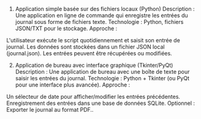 1. Application simple basée sur des fichiers locaux (Python)
Description :
Une application en ligne de commande qui enregistre les entrées du journal sous forme de fichiers texte.
Technologie : Python, fichiers JSON/TXT pour le stockage.
Approche :

L'utilisateur exécute le script quotidiennement et saisit son entrée de journal.
Les données sont stockées dans un fichier JSON local (journal.json).
Les entrées peuvent être récupérées ou modifiées.


2. Application de bureau avec interface graphique (Tkinter/PyQt)
Description :
Une application de bureau avec une boîte de texte pour saisir les entrées du journal.
Technologie : Python + Tkinter (ou PyQt pour une interface plus avancée).
Approche :

Un sélecteur de date pour afficher/modifier les entrées précédentes.
Enregistrement des entrées dans une base de données SQLite.
Optionnel : Exporter le journal au format PDF..
